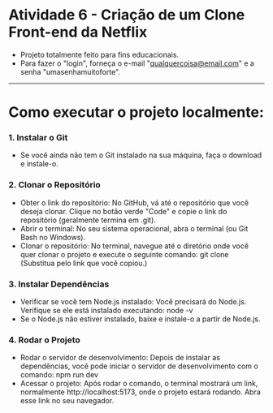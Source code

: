  <h1>Atividade 6 - Criação de um Clone Front-end da Netflix</h1>

- Projeto totalmente feito para fins educacionais.
- Para fazer o "login", forneça o e-mail "qualquercoisa@email.com" e a senha "umasenhamuitoforte".

<hr/>

<h1>Como executar o projeto localmente: </h1>

### 1. Instalar o Git
- Se você ainda não tem o Git instalado na sua máquina, faça o download e instale-o.

### 2. Clonar o Repositório
- Obter o link do repositório: No GitHub, vá até o repositório que você deseja clonar. Clique no botão verde "Code" e copie o link do repositório (geralmente termina em .git).
- Abrir o terminal: No seu sistema operacional, abra o terminal (ou Git Bash no Windows).
- Clonar o repositório: No terminal, navegue até o diretório onde você quer clonar o projeto e execute o seguinte comando: git clone <link-do-repositorio> (Substitua <link-do-repositorio> pelo link que você copiou.)

### 3. Instalar Dependências
- Verificar se você tem Node.js instalado: Você precisará do Node.js. Verifique se ele está instalado executando: node -v
- Se o Node.js não estiver instalado, baixe e instale-o a partir de Node.js.

### 4. Rodar o Projeto
- Rodar o servidor de desenvolvimento: Depois de instalar as dependências, você pode iniciar o servidor de desenvolvimento com o comando: npm run dev
- Acessar o projeto: Após rodar o comando, o terminal mostrará um link, normalmente http://localhost:5173, onde o projeto estará rodando. Abra esse link no seu navegador.
